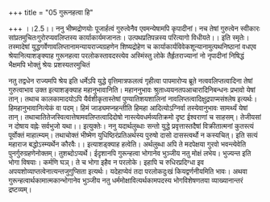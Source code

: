 +++
title = "05 गुरूनहत्वा हि"

+++
।।2.5।। ननु भीष्मद्रोणयोः पूजार्हत्वं गुरुत्वेनैव एवमन्येषामपि कृपादीनां।
नच तेषां गुरुत्वेन स्वीकारः सांप्रतमुचितःगुरोरप्यवलिप्तस्य
कार्याकार्यमजानतः। उत्पथप्रतिपन्नस्य परित्यागो विधीयते।। इति स्मृतेः।
तस्मादेषां युद्धगर्वेणावलिप्तानामन्यायराज्यग्रहणेन शिष्यद्रोहेण च
कार्याकार्यविवेकशून्यानामुत्पथनिष्ठानां वधएव श्रेयानित्याशङ्क्याह
गुरूनहत्वा परलोकस्तावदस्त्येव अस्मिंस्तु लोके तैर्हृतराज्यानां नो
नृपादीनां निषिद्धं भैक्षमपि भोक्तुं श्रेयः प्रशस्यतरमुचितं  
  
नतु तद्वधेन राज्यमपि श्रेय इति धर्मेऽपि युद्धे वृत्तिमात्रफलत्वं
गृहीत्वा पापमारोप्य ब्रूते नत्ववलिप्तत्वादिना तेषां गुरुत्वाभाव उक्त
इत्याशङ्क्याह महानुभावानिति। महाननुभावः श्रुताध्ययनतपआचारादिनिबन्धनः
प्रभावो येषां तान्। तथाच कालकामादयोऽपि यैर्वशीकृतास्तेषां
पुण्यातिशयशालिनां नावलिप्तत्वादिक्षुद्रपाप्मसंश्लेष इत्यर्थः।
हिमहानुभावानित्येकं वा पदम्। हिमं जाड्यमप्नहन्तीति हिमहा
आदित्योऽग्निर्वा तस्येवानुभावः सामर्थ्यं येषां तान्।
तथाचातितेजस्वित्वात्तेषामवलिप्तत्वादिदोषो नास्त्येवधर्मव्यतिक्रमो दृष्ट
ईश्वराणां च साहसम्। तेजीयसां न दोषाय वह्नेः सर्वभुजो यथा।। इत्युक्तेः।
ननु यदार्थलुब्धाः सन्तो युद्धे प्रवृत्तास्तदैषां विक्रीतात्मनां
कुतस्त्यं पूर्वोक्तं माहात्म्यम्। तथाचोक्तं भीष्मेण
युधिष्ठिरंप्रतिअर्थस्य पुरुषो दासो दासस्त्वर्थो न कस्यचित्। इति सत्यं
महाराज बद्धोऽस्म्यर्थेन कौरवैः।। इत्याशड्क्याह हत्वेति। अर्थलुब्धा अपि
ते मदपेक्षया गुरवो भवन्त्येवेति पुनर्गुरुग्रहणेनोक्तम्। तुशब्दोऽप्यर्थे।
ईदृशानपि गुरून्हत्वा भोगानेव भुञ्जीय नतु मोक्षं लभेय। भुज्यन्त इति भोगा
विषयाः। कर्मणि घञ्। ते च भोगा इहैव न परलोके। इहापि च रुधिरप्रदिग्धा इव
अपयशोव्याप्तत्वेनात्यन्तजुगुप्सिता इत्यर्थः। यदेहाप्येवं तदा परलोकदुःखं
कियद्वर्णनीयमिति भावः। अथवा गुरून्हत्वार्थकामात्मकान्भोगानेव भुञ्जीय नतु
धर्ममोक्षावित्यर्थकामपदस्य भोगविशेषणतया व्याख्यानान्तरं द्रष्टव्यम्।  
